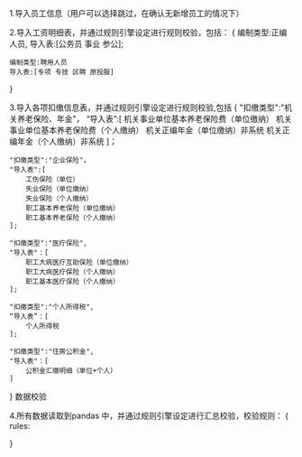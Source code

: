 1.导入员工信息（用户可以选择跳过，在确认无新增员工的情况下）

2.导入工资明细表，并通过规则引擎设定进行规则校验，包括：
{
    编制类型:正编人员,
    导入表:[公务员 事业 参公];

    编制类型:聘用人员
    导入表:[专项 专技 区聘 原投服]
}

3.导入各项扣缴信息表，并通过规则引擎设定进行规则校验,包括
{
    "扣缴类型":"机关养老保险、年金"，
    “导入表”:[
        机关事业单位基本养老保险费（单位缴纳）
        机关事业单位基本养老保险费（个人缴纳）
        机关正编年金（单位缴纳）非系统
        机关正编年金（个人缴纳）非系统
    ]；

    "扣缴类型":"企业保险"，
    "导入表":[
        工伤保险（单位）
        失业保险（单位缴纳）
        失业保险（个人缴纳）
        职工基本养老保险（单位缴纳）
        职工基本养老保险（个人缴纳）
    ];

    "扣缴类型":"医疗保险",
    "导入表"：[
        职工大病医疗互助保险（单位缴纳）
        职工大病医疗保险（个人缴纳）
        职工基本医疗保险（个人缴纳）
    ];

    "扣缴类型":"个人所得税",
    “导入表”：[
        个人所得税
    ];

    "扣缴类型":"住房公积金",
    "导入表"：[
        公积金汇缴明细（单位+个人）
    ]
}
数据校验

4.所有数据读取到pandas 中，并通过规则引擎设定进行汇总校验，校验规则：
   {
    rules:

   }